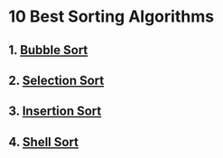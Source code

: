 # 10 Best Sorting Algorithms

## 1. [Bubble Sort](https://github.com/AlanTeeWeiLoon/10BestSortingAlgorithms/tree/main/bubble-sort)

## 2. [Selection Sort](https://github.com/AlanTeeWeiLoon/10BestSortingAlgorithms/tree/main/selection-sort)

## 3. [Insertion Sort](https://github.com/AlanTeeWeiLoon/10BestSortingAlgorithms/tree/main/insertion-sort)

## 4. [Shell Sort](https://github.com/AlanTeeWeiLoon/10BestSortingAlgorithms/tree/main/shell-sort)

